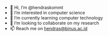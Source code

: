 - 👋 Hi, I’m @hendraskommt
- 👀 I’m interested in computer science
- 🌱 I’m currently learning computer technology
- 💞️ I’m looking to collaborate on my research
- 📫 Reach me on hendras@binus.ac.id

<!---
hendraskommt/hendraskommt is a ✨ special ✨ repository because its `README.md` (this file) appears on your GitHub profile.
You can click the Preview link to take a look at your changes.
--->
